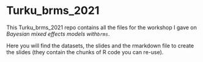 
# Turku_brms_2021

<!-- badges: start -->
<!-- badges: end -->

This Turku_brms_2021 repo contains all the files for the workshop I gave on <i> Bayesian mixed effects models with`brms`</i>.

Here you will find the datasets, the slides and the rmarkdown file to create the slides (they contain the chunks of R code you can re-use).



